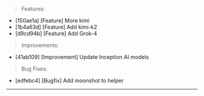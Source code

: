 > Features:
- [150ae1a] [Feature] More kimi
- [1b4a63d] [Feature] Add kimi-k2
- [d9cd94b] [Feature] Add Grok-4

> Improvements:
- [41ab109] [Improvement] Update Inception AI models

> Bug Fixes:
- [edfebc4] [Bugfix] Add moonshot to helper


---

